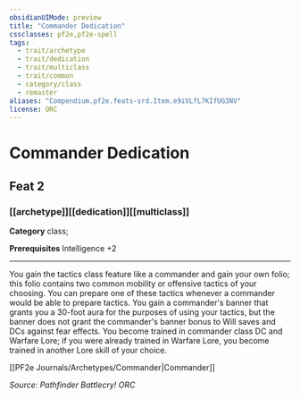 ```yaml
---
obsidianUIMode: preview
title: "Commander Dedication"
cssclasses: pf2e,pf2e-spell
tags:
  - trait/archetype
  - trait/dedication
  - trait/multiclass
  - trait/common
  - category/class
  - remaster
aliases: "Compendium.pf2e.feats-srd.Item.e9iVLfL7KIfUG3NV"
license: ORC
---
```

# Commander Dedication
## Feat 2
### [[archetype]][[dedication]][[multiclass]]

**Category** class; 



**Prerequisites** Intelligence +2
* * *
You gain the tactics class feature like a commander and gain your own folio; this folio contains two common mobility or offensive tactics of your choosing. You can prepare one of these tactics whenever a commander would be able to prepare tactics. You gain a commander's banner that grants you a 30-foot aura for the purposes of using your tactics, but the banner does not grant the commander's banner bonus to Will saves and DCs against fear effects. You become trained in commander class DC and Warfare Lore; if you were already trained in Warfare Lore, you become trained in another Lore skill of your choice.

[[PF2e Journals/Archetypes/Commander|Commander]]

*Source: Pathfinder Battlecry!*
*ORC*